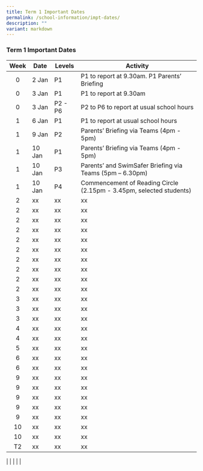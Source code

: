 ```yaml
---
title: Term 1 Important Dates
permalink: /school-information/impt-dates/
description: ""
variant: markdown
---
```

### Term 1 Important Dates

| Week | Date | Levels | Activity |
|:---:| -------- | --- | --- |
| 0 | 2 Jan | P1 | P1 to report at 9.30am. P1 Parents’ Briefing |
| 0 | 3 Jan | P1 | P1 to report at 9.30am |
| 0 | 3 Jan | P2 - P6 | P2 to P6 to report at usual school hours |
| 1 | 6 Jan | P1 | P1 to report at usual school hours |
| 1 | 9 Jan | P2 | Parents’ Briefing via Teams (4pm - 5pm) |
| 1 | 10 Jan | P1 | Parents’ Briefing via Teams (4pm - 5pm) |
| 1 | 10 Jan | P3 | Parents’ and SwimSafer Briefing via Teams (5pm – 6.30pm) |
| 1 | 10 Jan | P4 | Commencement of Reading Circle (2.15pm - 3.45pm, selected students) |
| 2 | xx | xx | xx |
| 2 | xx | xx | xx |
| 2 | xx | xx | xx |
| 2 | xx | xx | xx |
| 2 | xx | xx | xx |
| 2 | xx | xx | xx |
| 2 | xx | xx | xx |
| 2 | xx | xx | xx |
| 2 | xx | xx | xx |
| 2 | xx | xx | xx |
| 3 | xx | xx | xx |
| 3 | xx | xx | xx |
| 3 | xx | xx | xx |
| 4 | xx | xx | xx |
| 4 | xx | xx | xx |
| 5 | xx | xx | xx |
| 6 | xx | xx | xx |
| 6 | xx | xx | xx |
| 9 | xx | xx | xx |
| 9 | xx | xx | xx |
| 9 | xx | xx | xx |
| 9 | xx | xx | xx |
| 9 | xx | xx | xx |
| 10 | xx | xx | xx |
| 10 | xx | xx | xx |
| T2 | xx | xx | xx |


|  |  |  |  |